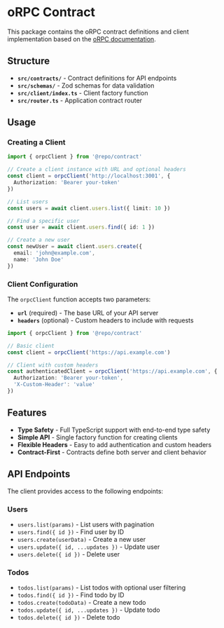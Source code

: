 # oRPC Contract

This package contains the oRPC contract definitions and client implementation based on the [oRPC documentation](https://orpc.unnoq.com/docs/getting-started).

## Structure

- **`src/contracts/`** - Contract definitions for API endpoints
- **`src/schemas/`** - Zod schemas for data validation
- **`src/client/index.ts`** - Client factory function
- **`src/router.ts`** - Application contract router

## Usage

### Creating a Client

```typescript
import { orpcClient } from '@repo/contract'

// Create a client instance with URL and optional headers
const client = orpcClient('http://localhost:3001', {
  Authorization: 'Bearer your-token'
})

// List users
const users = await client.users.list({ limit: 10 })

// Find a specific user
const user = await client.users.find({ id: 1 })

// Create a new user
const newUser = await client.users.create({
  email: 'john@example.com',
  name: 'John Doe'
})
```

### Client Configuration

The `orpcClient` function accepts two parameters:

- **`url`** (required) - The base URL of your API server
- **`headers`** (optional) - Custom headers to include with requests

```typescript
import { orpcClient } from '@repo/contract'

// Basic client
const client = orpcClient('https://api.example.com')

// Client with custom headers
const authenticatedClient = orpcClient('https://api.example.com', {
  Authorization: 'Bearer your-token',
  'X-Custom-Header': 'value'
})
```

## Features

- **Type Safety** - Full TypeScript support with end-to-end type safety
- **Simple API** - Single factory function for creating clients
- **Flexible Headers** - Easy to add authentication and custom headers
- **Contract-First** - Contracts define both server and client behavior

## API Endpoints

The client provides access to the following endpoints:

### Users

- `users.list(params)` - List users with pagination
- `users.find({ id })` - Find user by ID
- `users.create(userData)` - Create a new user
- `users.update({ id, ...updates })` - Update user
- `users.delete({ id })` - Delete user

### Todos

- `todos.list(params)` - List todos with optional user filtering
- `todos.find({ id })` - Find todo by ID
- `todos.create(todoData)` - Create a new todo
- `todos.update({ id, ...updates })` - Update todo
- `todos.delete({ id })` - Delete todo
